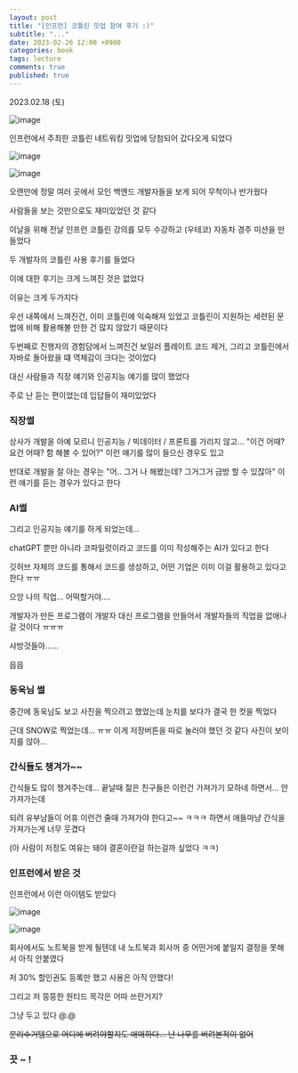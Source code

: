 ```yaml
---
layout: post
title: "[인프런] 코틀린 밋업 참여 후기 :)"
subtitle: "..."
date: 2023-02-26 12:00 +0900
categories: book
tags: lecture
comments: true
published: true
---
```


2023.02.18 (토)

![image](https://user-images.githubusercontent.com/66164361/221365685-f88534b1-6b70-4a0b-88c2-e3e597d7d915.png)

인프런에서 주최한 코틀린 네트워킹 밋업에 당첨되어 갔다오게 되었다


![image](https://user-images.githubusercontent.com/66164361/221365586-6be99c44-3399-40b7-9a2c-0f9283cd2966.png)

![image](https://user-images.githubusercontent.com/66164361/221365616-47c0e2ed-a821-46b5-a7c4-8eb4be077b04.png)

오랜만에 정말 여러 곳에서 모인 백엔드 개발자들을 보게 되어 무척이나 반가웠다

사람들을 보는 것만으로도 재미있었던 것 같다

이날을 위해 전날 인프런 코틀린 강의를 모두 수강하고 (우테코) 자동차 경주 미션을 만들었다

두 개발자의 코틀린 사용 후기를 들었다

이에 대한 후기는 크게 느껴진 것은 없었다

이유는 크게 두가지다

우선 내쪽에서 느껴진건, 이미 코틀린에 익숙해져 있었고 코틀린이 지원하는 세련된 문법에 비해 활용해볼 만한 건 많지 않았기 때문이다

두번째로 진행자의 경험담에서 느껴진건 보일러 플레이트 코드 제거, 그리고 코틀린에서 자바로 돌아왔을 떄 역체감이 크다는 것이었다

대신 사람들과 직장 얘기와 인공지능 얘기를 많이 했었다

주로 난 듣는 편이었는데 입답들이 재미있었다

### **직장썰**

상사가 개발을 아예 모르니 인공지능 / 빅데이터 / 프론트를 가리지 않고... "이건 어때? 요건 어때? 함 해볼 수 있어?" 이런 얘기를 많이 들으신 경우도 있고

반대로 개발을 잘 아는 경우는 "어.. 그거 나 해봤는데? 그거그거 금방 할 수 있잖아" 이런 얘기를 듣는 경우가 있다고 한다

### **AI썰**

그리고 인공지능 얘기를 하게 되었는데...

chatGPT 뿐만 아니라 코파일럿이라고 코드를 이미 작성해주는 AI가 있다고 한다

깃허브 자체의 코드를 통해서 코드를 생성하고, 어떤 기업은 이미 이걸 활용하고 있다고 한다 ㅠㅠ

으앙 나의 직업... 어떡할거야....

개발자가 만든 프로그램이 개발자 대신 프로그램을 만들어서 개발자들의 직업을 없애나갈 것이다 ㅠㅠㅠ

샤방것들아......

읍읍

### **동욱님 썰**

중간에 동욱님도 보고 사진을 찍으려고 했었는데 눈치를 보다가 결국 한 컷을 찍었다

근데 SNOW로 찍었는데... ㅠㅠ 이게 저장버튼을 따로 눌러야 했던 것 같다 사진이 보이지를 않아...

### **간식들도 챙겨가~~**

간식들도 많이 챙겨주는데... 끝날때 젊은 친구들은 이런건 가져가기 모하네 하면서... 안가져가는데 

되려 유부남들이 어휴 이런건 줄때 가져가야 한다고~~ ㅋㅋㅋ 하면서 애들마냥 간식을 가져가는게 너무 웃겼다

(아 사람이 저정도 여유는 돼야 결혼이란걸 하는걸까 싶었다 ㅋㅋ)


### **인프런에서 받은 것**

인프런에서 이런 아이템도 받았다

![image](https://user-images.githubusercontent.com/66164361/221367222-2285a943-4795-4138-8a8f-f62ffacbe092.png)

![image](https://user-images.githubusercontent.com/66164361/221367237-d07f5b5d-94a0-432e-8c8a-4b7686c8169e.png)

회사에서도 노트북을 받게 될텐데 내 노트북과 회사꺼 중 어떤거에 붙일지 결정을 못해서 아직 안붙였다

저 30% 할인권도 등록만 했고 사용은 아직 안했다!

그리고 저 뚱뚱한 원티드 목각은 어따 쓰란거지? 

그냥 두고 있다 @.@

~~분리수거템으로 어디에 버려야할지도 애매하다... 난 나무를 버려본적이 없어~~

### 끗 ~ !

